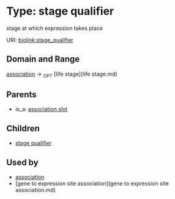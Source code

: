 
# Type: stage qualifier


stage at which expression takes place

URI: [biolink:stage_qualifier](https://w3id.org/biolink/vocab/stage_qualifier)


## Domain and Range

[association](association.md) ->  <sub>OPT</sub> [life stage](life stage.md)

## Parents

 *  is_a: [association slot](association_slot.md)

## Children

 *  [stage qualifier](gene_to_expression_site_association_stage_qualifier.md)

## Used by

 * [association](association.md)
 * [gene to expression site association](gene to expression site association.md)
